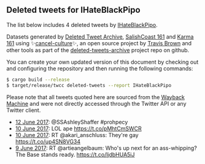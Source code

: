 ## Deleted tweets for IHateBlackPipo

The list below includes 4 deleted tweets by
[IHateBlackPipo](https://twitter.com/IHateBlackPipo).



Datasets generated by [Deleted Tweet Archive](https://twitter.com/deletedtweet161), 
[SalishCoast 161](https://twitter.com/SalishCoastA) and [Karma 161](https://twitter.com/KarmaOneSixOne) 
using ✨[cancel-culture](https://github.com/travisbrown/cancel-culture)✨, an open source project by 
[Travis Brown](https://twitter.com/travisbrown) and other tools as part of the 
[deleted-tweets-archive](https://github.com/salcoast/deleted-tweets-archive/) project repo on github.

You can create your own updated version of this document by checking out and configuring the
repository and then running the following commands:

```bash
$ cargo build --release
$ target/release/twcc deleted-tweets --report IHateBlackPipo
```

Please note that all tweets quoted here are sourced from the
[Wayback Machine](https://web.archive.org) and were not directly accessed through the Twitter API or
any Twitter client.

* [12 June 2017](https://web.archive.org/web/20170612220935/https://twitter.com/IHateBlackPipo/status/874388236809846784): @SSAshleyShaffer #prohpecy
* [10 June 2017](https://web.archive.org/web/20170610203141/https://twitter.com/IHateBlackPipo/status/873638823724437504): LOL ape https://t.co/pMhtCmSWCR
* [10 June 2017](https://web.archive.org/web/20170610194733/https://twitter.com/IHateBlackPipo/status/873627717219958784): RT @akari_anschluss: They're gay https://t.co/up4SN8VG34
* [ 9 June 2017](https://web.archive.org/web/20170609201209/https://twitter.com/IHateBlackPipo/status/873271520138625024): RT @artieangelbaum: Who's up next for an ass-whipping? The Base stands ready. https://t.co/ljdbHUA5iJ
